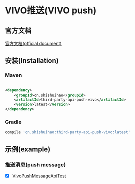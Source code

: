 # VIVO推送(VIVO push)

## 官方文档

[官方文档(official document)](https://dev.vivo.com.cn/documentCenter/doc/180)

## 安装(Installation)

### Maven

```xml

<dependency>
    <groupId>cn.shishuihao</groupId>
    <artifactId>third-party-api-push-vivo</artifactId>
    <version>latest</version>
</dependency>
```

### Gradle

```groovy
compile 'cn.shishuihao:third-party-api-push-vivo:latest'
```

## 示例(example)

### 推送消息(push message)

-   [x] [VivoPushMessageApiTest](/third-party-api-push-vivo/src/test/java/cn/shishuihao/thirdparty/api/push/vivo/api/VivoPushMessageApiTest.java)
